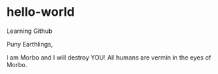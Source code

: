 # hello-world
Learning Github

Puny Earthlings,

I am Morbo and I will destroy YOU!
All humans are vermin in the eyes of Morbo. 
